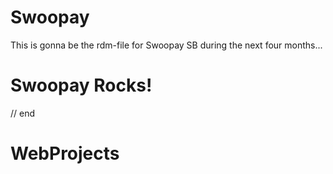 # Swoopay

This is gonna be the rdm-file for Swoopay SB during the next four months... 


# Swoopay Rocks! 

// end
# WebProjects
